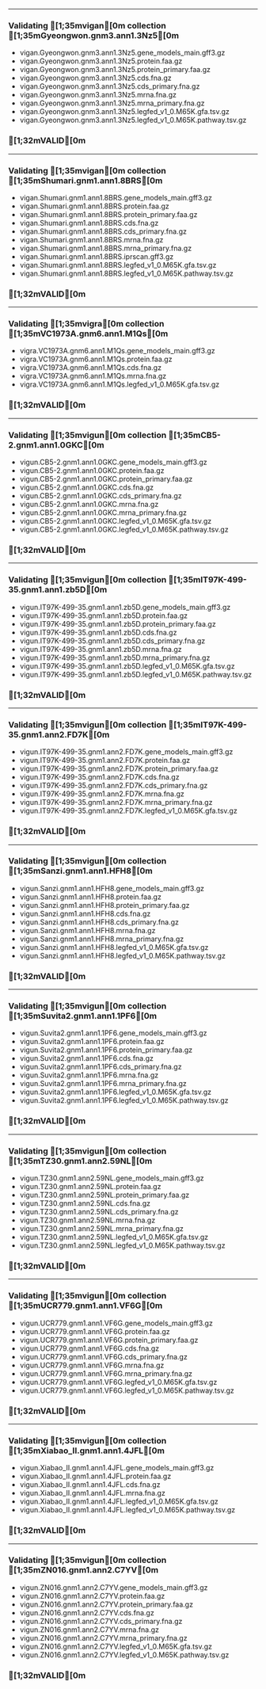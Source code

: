 --------------------------------------------------------------------------------
### Validating [1;35mvigan[0m collection [1;35mGyeongwon.gnm3.ann1.3Nz5[0m
 - vigan.Gyeongwon.gnm3.ann1.3Nz5.gene_models_main.gff3.gz
 - vigan.Gyeongwon.gnm3.ann1.3Nz5.protein.faa.gz
 - vigan.Gyeongwon.gnm3.ann1.3Nz5.protein_primary.faa.gz
 - vigan.Gyeongwon.gnm3.ann1.3Nz5.cds.fna.gz
 - vigan.Gyeongwon.gnm3.ann1.3Nz5.cds_primary.fna.gz
 - vigan.Gyeongwon.gnm3.ann1.3Nz5.mrna.fna.gz
 - vigan.Gyeongwon.gnm3.ann1.3Nz5.mrna_primary.fna.gz
 - vigan.Gyeongwon.gnm3.ann1.3Nz5.legfed_v1_0.M65K.gfa.tsv.gz
 - vigan.Gyeongwon.gnm3.ann1.3Nz5.legfed_v1_0.M65K.pathway.tsv.gz
### [1;32mVALID[0m
--------------------------------------------------------------------------------
### Validating [1;35mvigan[0m collection [1;35mShumari.gnm1.ann1.8BRS[0m
 - vigan.Shumari.gnm1.ann1.8BRS.gene_models_main.gff3.gz
 - vigan.Shumari.gnm1.ann1.8BRS.protein.faa.gz
 - vigan.Shumari.gnm1.ann1.8BRS.protein_primary.faa.gz
 - vigan.Shumari.gnm1.ann1.8BRS.cds.fna.gz
 - vigan.Shumari.gnm1.ann1.8BRS.cds_primary.fna.gz
 - vigan.Shumari.gnm1.ann1.8BRS.mrna.fna.gz
 - vigan.Shumari.gnm1.ann1.8BRS.mrna_primary.fna.gz
 - vigan.Shumari.gnm1.ann1.8BRS.iprscan.gff3.gz
 - vigan.Shumari.gnm1.ann1.8BRS.legfed_v1_0.M65K.gfa.tsv.gz
 - vigan.Shumari.gnm1.ann1.8BRS.legfed_v1_0.M65K.pathway.tsv.gz
### [1;32mVALID[0m
--------------------------------------------------------------------------------
### Validating [1;35mvigra[0m collection [1;35mVC1973A.gnm6.ann1.M1Qs[0m
 - vigra.VC1973A.gnm6.ann1.M1Qs.gene_models_main.gff3.gz
 - vigra.VC1973A.gnm6.ann1.M1Qs.protein.faa.gz
 - vigra.VC1973A.gnm6.ann1.M1Qs.cds.fna.gz
 - vigra.VC1973A.gnm6.ann1.M1Qs.mrna.fna.gz
 - vigra.VC1973A.gnm6.ann1.M1Qs.legfed_v1_0.M65K.gfa.tsv.gz
### [1;32mVALID[0m
--------------------------------------------------------------------------------
### Validating [1;35mvigun[0m collection [1;35mCB5-2.gnm1.ann1.0GKC[0m
 - vigun.CB5-2.gnm1.ann1.0GKC.gene_models_main.gff3.gz
 - vigun.CB5-2.gnm1.ann1.0GKC.protein.faa.gz
 - vigun.CB5-2.gnm1.ann1.0GKC.protein_primary.faa.gz
 - vigun.CB5-2.gnm1.ann1.0GKC.cds.fna.gz
 - vigun.CB5-2.gnm1.ann1.0GKC.cds_primary.fna.gz
 - vigun.CB5-2.gnm1.ann1.0GKC.mrna.fna.gz
 - vigun.CB5-2.gnm1.ann1.0GKC.mrna_primary.fna.gz
 - vigun.CB5-2.gnm1.ann1.0GKC.legfed_v1_0.M65K.gfa.tsv.gz
 - vigun.CB5-2.gnm1.ann1.0GKC.legfed_v1_0.M65K.pathway.tsv.gz
### [1;32mVALID[0m
--------------------------------------------------------------------------------
### Validating [1;35mvigun[0m collection [1;35mIT97K-499-35.gnm1.ann1.zb5D[0m
 - vigun.IT97K-499-35.gnm1.ann1.zb5D.gene_models_main.gff3.gz
 - vigun.IT97K-499-35.gnm1.ann1.zb5D.protein.faa.gz
 - vigun.IT97K-499-35.gnm1.ann1.zb5D.protein_primary.faa.gz
 - vigun.IT97K-499-35.gnm1.ann1.zb5D.cds.fna.gz
 - vigun.IT97K-499-35.gnm1.ann1.zb5D.cds_primary.fna.gz
 - vigun.IT97K-499-35.gnm1.ann1.zb5D.mrna.fna.gz
 - vigun.IT97K-499-35.gnm1.ann1.zb5D.mrna_primary.fna.gz
 - vigun.IT97K-499-35.gnm1.ann1.zb5D.legfed_v1_0.M65K.gfa.tsv.gz
 - vigun.IT97K-499-35.gnm1.ann1.zb5D.legfed_v1_0.M65K.pathway.tsv.gz
### [1;32mVALID[0m
--------------------------------------------------------------------------------
### Validating [1;35mvigun[0m collection [1;35mIT97K-499-35.gnm1.ann2.FD7K[0m
 - vigun.IT97K-499-35.gnm1.ann2.FD7K.gene_models_main.gff3.gz
 - vigun.IT97K-499-35.gnm1.ann2.FD7K.protein.faa.gz
 - vigun.IT97K-499-35.gnm1.ann2.FD7K.protein_primary.faa.gz
 - vigun.IT97K-499-35.gnm1.ann2.FD7K.cds.fna.gz
 - vigun.IT97K-499-35.gnm1.ann2.FD7K.cds_primary.fna.gz
 - vigun.IT97K-499-35.gnm1.ann2.FD7K.mrna.fna.gz
 - vigun.IT97K-499-35.gnm1.ann2.FD7K.mrna_primary.fna.gz
 - vigun.IT97K-499-35.gnm1.ann2.FD7K.legfed_v1_0.M65K.gfa.tsv.gz
### [1;32mVALID[0m
--------------------------------------------------------------------------------
### Validating [1;35mvigun[0m collection [1;35mSanzi.gnm1.ann1.HFH8[0m
 - vigun.Sanzi.gnm1.ann1.HFH8.gene_models_main.gff3.gz
 - vigun.Sanzi.gnm1.ann1.HFH8.protein.faa.gz
 - vigun.Sanzi.gnm1.ann1.HFH8.protein_primary.faa.gz
 - vigun.Sanzi.gnm1.ann1.HFH8.cds.fna.gz
 - vigun.Sanzi.gnm1.ann1.HFH8.cds_primary.fna.gz
 - vigun.Sanzi.gnm1.ann1.HFH8.mrna.fna.gz
 - vigun.Sanzi.gnm1.ann1.HFH8.mrna_primary.fna.gz
 - vigun.Sanzi.gnm1.ann1.HFH8.legfed_v1_0.M65K.gfa.tsv.gz
 - vigun.Sanzi.gnm1.ann1.HFH8.legfed_v1_0.M65K.pathway.tsv.gz
### [1;32mVALID[0m
--------------------------------------------------------------------------------
### Validating [1;35mvigun[0m collection [1;35mSuvita2.gnm1.ann1.1PF6[0m
 - vigun.Suvita2.gnm1.ann1.1PF6.gene_models_main.gff3.gz
 - vigun.Suvita2.gnm1.ann1.1PF6.protein.faa.gz
 - vigun.Suvita2.gnm1.ann1.1PF6.protein_primary.faa.gz
 - vigun.Suvita2.gnm1.ann1.1PF6.cds.fna.gz
 - vigun.Suvita2.gnm1.ann1.1PF6.cds_primary.fna.gz
 - vigun.Suvita2.gnm1.ann1.1PF6.mrna.fna.gz
 - vigun.Suvita2.gnm1.ann1.1PF6.mrna_primary.fna.gz
 - vigun.Suvita2.gnm1.ann1.1PF6.legfed_v1_0.M65K.gfa.tsv.gz
 - vigun.Suvita2.gnm1.ann1.1PF6.legfed_v1_0.M65K.pathway.tsv.gz
### [1;32mVALID[0m
--------------------------------------------------------------------------------
### Validating [1;35mvigun[0m collection [1;35mTZ30.gnm1.ann2.59NL[0m
 - vigun.TZ30.gnm1.ann2.59NL.gene_models_main.gff3.gz
 - vigun.TZ30.gnm1.ann2.59NL.protein.faa.gz
 - vigun.TZ30.gnm1.ann2.59NL.protein_primary.faa.gz
 - vigun.TZ30.gnm1.ann2.59NL.cds.fna.gz
 - vigun.TZ30.gnm1.ann2.59NL.cds_primary.fna.gz
 - vigun.TZ30.gnm1.ann2.59NL.mrna.fna.gz
 - vigun.TZ30.gnm1.ann2.59NL.mrna_primary.fna.gz
 - vigun.TZ30.gnm1.ann2.59NL.legfed_v1_0.M65K.gfa.tsv.gz
 - vigun.TZ30.gnm1.ann2.59NL.legfed_v1_0.M65K.pathway.tsv.gz
### [1;32mVALID[0m
--------------------------------------------------------------------------------
### Validating [1;35mvigun[0m collection [1;35mUCR779.gnm1.ann1.VF6G[0m
 - vigun.UCR779.gnm1.ann1.VF6G.gene_models_main.gff3.gz
 - vigun.UCR779.gnm1.ann1.VF6G.protein.faa.gz
 - vigun.UCR779.gnm1.ann1.VF6G.protein_primary.faa.gz
 - vigun.UCR779.gnm1.ann1.VF6G.cds.fna.gz
 - vigun.UCR779.gnm1.ann1.VF6G.cds_primary.fna.gz
 - vigun.UCR779.gnm1.ann1.VF6G.mrna.fna.gz
 - vigun.UCR779.gnm1.ann1.VF6G.mrna_primary.fna.gz
 - vigun.UCR779.gnm1.ann1.VF6G.legfed_v1_0.M65K.gfa.tsv.gz
 - vigun.UCR779.gnm1.ann1.VF6G.legfed_v1_0.M65K.pathway.tsv.gz
### [1;32mVALID[0m
--------------------------------------------------------------------------------
### Validating [1;35mvigun[0m collection [1;35mXiabao_II.gnm1.ann1.4JFL[0m
 - vigun.Xiabao_II.gnm1.ann1.4JFL.gene_models_main.gff3.gz
 - vigun.Xiabao_II.gnm1.ann1.4JFL.protein.faa.gz
 - vigun.Xiabao_II.gnm1.ann1.4JFL.cds.fna.gz
 - vigun.Xiabao_II.gnm1.ann1.4JFL.mrna.fna.gz
 - vigun.Xiabao_II.gnm1.ann1.4JFL.legfed_v1_0.M65K.gfa.tsv.gz
 - vigun.Xiabao_II.gnm1.ann1.4JFL.legfed_v1_0.M65K.pathway.tsv.gz
### [1;32mVALID[0m
--------------------------------------------------------------------------------
### Validating [1;35mvigun[0m collection [1;35mZN016.gnm1.ann2.C7YV[0m
 - vigun.ZN016.gnm1.ann2.C7YV.gene_models_main.gff3.gz
 - vigun.ZN016.gnm1.ann2.C7YV.protein.faa.gz
 - vigun.ZN016.gnm1.ann2.C7YV.protein_primary.faa.gz
 - vigun.ZN016.gnm1.ann2.C7YV.cds.fna.gz
 - vigun.ZN016.gnm1.ann2.C7YV.cds_primary.fna.gz
 - vigun.ZN016.gnm1.ann2.C7YV.mrna.fna.gz
 - vigun.ZN016.gnm1.ann2.C7YV.mrna_primary.fna.gz
 - vigun.ZN016.gnm1.ann2.C7YV.legfed_v1_0.M65K.gfa.tsv.gz
 - vigun.ZN016.gnm1.ann2.C7YV.legfed_v1_0.M65K.pathway.tsv.gz
### [1;32mVALID[0m
